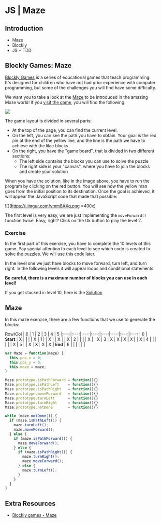# JS | Maze

## Introduction

- Maze
- Blockly
- JS + TDD

## Blockly Games: Maze

[Blockly Games](https://blockly-games.appspot.com/) is a series of educational games that teach programming. It's designed for children who have not had prior experience with computer programming, but some of the challenges you will find have some difficulty.

We want you to take a look at the [Maze](https://blockly-games.appspot.com/maze?lang=en) to be introduced in the amazing Maze world! If you [visit the game](https://blockly-games.appspot.com/maze?lang=en), you will find the following:

![](https://i.imgur.com/NbDwcTm.png)

The game layout is divided in several parts:

- At the top of the page, you can find the current level.
- On the left, you can see the path you have to obtain. Your goal is the red pin at the end of the yellow line, and the line is the path we have to achieve with the lilac blocks.
- On the right, you have the "game board", that is divided in two different sections:
	- The left side contains the blocks you can use to solve the puzzle
	- The right side is your "canvas", where you have to join the blocks and create your solution

When you have the solution, like in the image above, you have to run the program by clicking on the red button. You will see how the yellow man goes from the initial position to its destination. Once the goal is achieved, it will appear the JavaScript code that made that possible:

![](https://i.imgur.com/vmm6AXq.png =400x)

The first level is very easy, we are just implementing the `moveForward()` function twice. Easy, right? Click on the Ok button to play the level 2.

### Exercise

In the first part of this exercise, you have to complete the 10 levels of this game. Pay special attention to each level to see which code is created to solve the puzzles. We will use this code later.

In the level one we just have blocks to move forward, turn left, and turn right. In the following levels it will appear loops and conditional statements.

**Be careful, there is a maximum number of blocks you can use in each level!**


If you get stucked in level 10, here is the [Solution](https://i.imgur.com/QlGNLx5.png)


## Maze

In this maze exercise, there are a few functions that we use to generate the blocks:


Row/Col | 0 | 1 | 2 | 3 | 4 | 5
|:---:|:---:|:---:|:---:|:---:|:---:|:---:|:---:
| 0 | **Start** | X |   |   |   | X
| 1 |   | X |   | X |   | X
| 2 |   |   |   | X |   | X
| 3 | X | X | X | X |   | X
| 4 |   |   |   |   |   | X
| 5 |   | X | X | X | X | **End**
| 6 |   |   |   |   |   |


```javascript
var Maze = function(maze) {
  this.pos_x = 0;
  this.pos_y = 0;
  this.maze = maze;
}

Maze.prototype.isPathForward = function(){}
Maze.prototype.isPathLeft    = function(){}
Maze.prototype.isPathRight   = function(){}
Maze.prototype.moveForward   = function(){}
Maze.prototype.turnLeft      = function(){}
Maze.prototype.turnRight     = function(){}
Maze.prototype.notDone       = function(){}
```

```javascript
while (maze.notDone()) {
  if (maze.isPathLeft()) {
    maze.turnLeft();
    maze.moveForward();
  } else {
    if (maze.isPathForward()) {
      maze.moveForward();
    } else {
      if (maze.isPathRight()) {
        maze.turnRight();
        maze.moveForward();
      } else {
        maze.turnLeft();
      }
    }
  }
}
```

## Extra Resources

- [Blockly games - Maze](https://blockly-games.appspot.com/maze)

